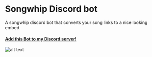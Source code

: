 # Songwhip Discord bot

A songwhip discord bot that converts your song links to a nice looking embed.
#### [Add this Bot to my Discord server!](https://discord.com/api/oauth2/authorize?client_id=860899901020700684&permissions=2147837952&scope=bot%20applications.commands)

![alt text](https://github.com/vleeuwenmenno/songwhip-bot/raw/develop/images/preview.png)
